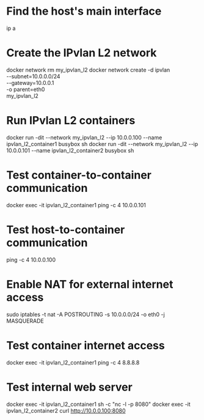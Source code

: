 
# Find the host's main interface
ip a

# Create the IPvlan L2 network
docker network rm my_ipvlan_l2
docker network create -d ipvlan \
  --subnet=10.0.0.0/24 \
  --gateway=10.0.0.1 \
  -o parent=eth0 \
  my_ipvlan_l2

# Run IPvlan L2 containers
docker run -dit --network my_ipvlan_l2 --ip 10.0.0.100 --name ipvlan_l2_container1 busybox sh
docker run -dit --network my_ipvlan_l2 --ip 10.0.0.101 --name ipvlan_l2_container2 busybox sh

# Test container-to-container communication
docker exec -it ipvlan_l2_container1 ping -c 4 10.0.0.101

# Test host-to-container communication
ping -c 4 10.0.0.100

# Enable NAT for external internet access
sudo iptables -t nat -A POSTROUTING -s 10.0.0.0/24 -o eth0 -j MASQUERADE

# Test container internet access
docker exec -it ipvlan_l2_container1 ping -c 4 8.8.8.8

# Test internal web server
docker exec -it ipvlan_l2_container1 sh -c "nc -l -p 8080"
docker exec -it ipvlan_l2_container2 curl http://10.0.0.100:8080

